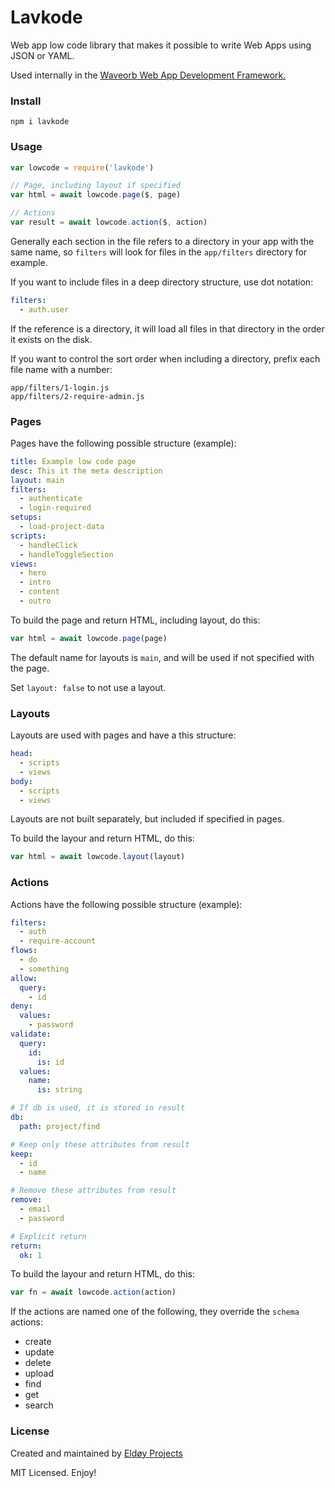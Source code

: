 # Lavkode

Web app low code library that makes it possible to write Web Apps using JSON or YAML.

Used internally in the [Waveorb Web App Development Framework.](https://waveorb.com)

### Install

```
npm i lavkode
```

### Usage

```js
var lowcode = require('lavkode')

// Page, including layout if specified
var html = await lowcode.page($, page)

// Actions
var result = await lowcode.action($, action)
```

Generally each section in the file refers to a directory in your app with the same name, so `filters` will look for files in the `app/filters` directory for example.

If you want to include files in a deep directory structure, use dot notation:

```yml
filters:
  - auth.user
```

If the reference is a directory, it will load all files in that directory in the order it exists on the disk.

If you want to control the sort order when including a directory, prefix each file name with a number:

```
app/filters/1-login.js
app/filters/2-require-admin.js
```

### Pages

Pages have the following possible structure (example):

```yml
title: Example low code page
desc: This it the meta description
layout: main
filters:
  - authenticate
  - login-required
setups:
  - load-project-data
scripts:
  - handleClick
  - handleToggleSection
views:
  - hero
  - intro
  - content
  - outro
```

To build the page and return HTML, including layout, do this:

```js
var html = await lowcode.page(page)
```

The default name for layouts is `main`, and will be used if not specified with the page.

Set `layout: false` to not use a layout.

### Layouts

Layouts are used with pages and have a this structure:

```yml
head:
  - scripts
  - views
body:
  - scripts
  - views
```

Layouts are not built separately, but included if specified in pages.

To build the layour and return HTML, do this:

```js
var html = await lowcode.layout(layout)
```

### Actions

Actions have the following possible structure (example):

```yml
filters:
  - auth
  - require-account
flows:
  - do
  - something
allow:
  query:
    - id
deny:
  values:
    - password
validate:
  query:
    id:
      is: id
  values:
    name:
      is: string

# If db is used, it is stored in result
db:
  path: project/find

# Keep only these attributes from result
keep:
  - id
  - name

# Remove these attributes from result
remove:
  - email
  - password

# Explicit return
return:
  ok: 1
```

To build the layour and return HTML, do this:

```js
var fn = await lowcode.action(action)
```

If the actions are named one of the following, they override the `schema` actions:

* create
* update
* delete
* upload
* find
* get
* search

### License

Created and maintained by [Eldøy Projects](https://eldoy.com)

MIT Licensed. Enjoy!
